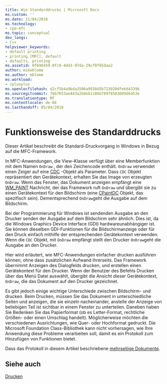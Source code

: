 ```yaml
---
title: Wie Standarddrucks | Microsoft Docs
ms.custom: ''
ms.date: 11/04/2016
ms.technology:
- cpp-mfc
ms.topic: conceptual
dev_langs:
- C++
helpviewer_keywords:
- default printing
- printing [MFC], default
- defaults, printing
ms.assetid: 0f698459-0fc9-4d43-97da-29cf0f65daa2
author: mikeblome
ms.author: mblome
ms.workload:
- cplusplus
ms.openlocfilehash: d2cf5b4a9bda3506a9558d5b723020dfe6d43396
ms.sourcegitcommit: 76b7653ae443a2b8eb1186b789f8503609d6453e
ms.translationtype: MT
ms.contentlocale: de-DE
ms.lasthandoff: 05/04/2018
---
```

# <a name="how-default-printing-is-done"></a>Funktionsweise des Standarddrucks
Dieser Artikel beschreibt die Standard-Druckvorgang in Windows in Bezug auf die MFC-Framework.  
  
 In MFC-Anwendungen, die View-Klasse verfügt über eine Memberfunktion mit dem Namen `OnDraw` , der den Zeichencode enthält. `OnDraw` verwendet einen Zeiger auf eine [CDC](../mfc/reference/cdc-class.md) -Objekt als Parameter. Dass `CDC` Objekt repräsentiert den Gerätekontext, erhalten Sie das Image von erzeugten `OnDraw`. Wenn das Fenster, das Dokument anzeigen empfängt eine [WM_PAINT](http://msdn.microsoft.com/library/windows/desktop/dd145213) Nachricht, der das Framework ruft `OnDraw` und übergibt sie zu einen Gerätekontext für den Bildschirm (eine [CPaintDC](../mfc/reference/cpaintdc-class.md) Objekt, das spezifisch sein). Dementsprechend `OnDraw`geht die Ausgabe auf dem Bildschirm.  
  
 Bei der Programmierung für Windows ist sendenden Ausgabe an den Drucker senden der Ausgabe auf dem Bildschirm sehr ähnlich. Dies ist, da die Windows Graphics Device Interface (GDI) hardwareunabhängiger ist. Sie können dieselben GDI-Funktionen für die Bildschirmanzeige oder für den Druck einfach mithilfe der entsprechenden Gerätekontext verwenden. Wenn die `CDC` Objekt, mit `OnDraw` empfängt stellt den Drucker `OnDraw`geht die Ausgabe an den Drucker.  
  
 Hier wird erläutert, wie MFC-Anwendungen einfacher drucken ausführen können, ohne dass zusätzlichen Aufwand ihrerseits. Das Framework übernimmt Anzeigen des Dialogfelds drucken, und erstellen einen Gerätekontext für den Drucker. Wenn der Benutzer des Befehls Drucken über das Menü Datei auswählt, übergibt die Ansicht dieser Gerätekontext, `OnDraw`, die das Dokument auf den Drucker gezeichnet.  
  
 Es gibt jedoch einige wichtige Unterschiede zwischen Bildschirm- und drucken. Beim Drucken, müssen Sie das Dokument in unterschiedliche Seiten und anzeigen, die sie einzeln nacheinander, anstelle der Anzeige von beliebigen Teil ist sichtbar in einem Fenster zu unterteilen. Daneben haben Sie Bedenken Sie das Papierformat (ob es Letter-Format, rechtliche Größen- oder einen Umschlag handelt). Möglicherweise möchten die verschiedenen Ausrichtungen, wie Quer- oder Hochformat gedruckt. Die Microsoft Foundation Class-Bibliothek kann nicht vorhersagen, wie Ihre Anwendung diese Probleme verarbeiten soll, damit es ein Protokoll zum Hinzufügen von Funktionen bietet.  
  
 Dass das Protokoll in diesem Artikel beschriebene [mehrseitige Dokumente](../mfc/multipage-documents.md).  
  
## <a name="see-also"></a>Siehe auch  
 [Drucken](../mfc/printing.md)

